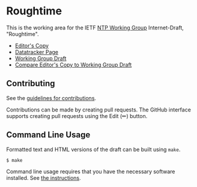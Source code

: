 # Roughtime

This is the working area for the IETF [NTP Working Group](https://datatracker.ietf.org/wg/ntp/documents/) Internet-Draft, "Roughtime".

* [Editor's Copy](https://ietf-wg-ntp.github.io/draft-roughtime/draft-ietf-ntp-roughtime.html)
* [Datatracker Page](https://datatracker.ietf.org/doc/draft-ietf-ntp-roughtime)
* [Working Group Draft](https://datatracker.ietf.org/doc/html/draft-ietf-ntp-roughtime)
* [Compare Editor's Copy to Working Group Draft](https://ietf-wg-ntp.github.io/draft-roughtime/#go.draft-ietf-ntp-roughtime.diff)


## Contributing

See the
[guidelines for contributions](https://github.com/wbl/roughtime-draft/blob/main/CONTRIBUTING.md).

Contributions can be made by creating pull requests.
The GitHub interface supports creating pull requests using the Edit (✏) button.


## Command Line Usage

Formatted text and HTML versions of the draft can be built using `make`.

```sh
$ make
```

Command line usage requires that you have the necessary software installed.  See
[the instructions](https://github.com/martinthomson/i-d-template/blob/main/doc/SETUP.md).

